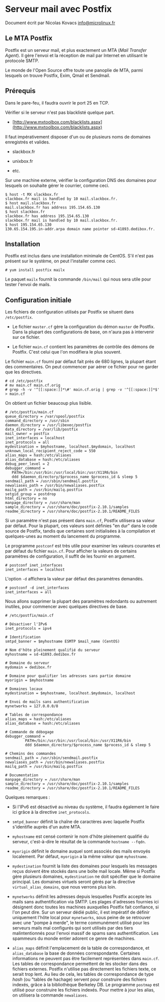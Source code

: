 Serveur mail avec Postfix
=========================

Document écrit par Nicolas Kovacs <info@microlinux.fr>


Le MTA Postfix
--------------

Postfix est un serveur mail, et plus exactement un MTA (*Mail Transfer Agent*).
Il gère l'envoi et la réception de mail par Internet en utilisant le protocole
SMTP.

Le monde de l'Open Source offre toute une panoplie de MTA, parmi lesquels on
trouve Postfix, Exim, Qmail et Sendmail. 


Prérequis
---------

Dans le pare-feu, il faudra ouvrir le port 25 en TCP.

Vérifier si le serveur n'est pas blacklisté quelque part.

  * [http://www.mxtoolbox.com/blacklists.aspx](http://www.mxtoolbox.com/blacklists.aspx)

Il faut impérativement disposer d'un ou de plusieurs noms de domaines
enregistrés et valides. 

  * slackbox.fr

  * unixbox.fr

  * etc.

Sur une machine externe, vérifier la configuration DNS des domaines pour
lesquels on souhaite gérer le courrier, comme ceci.

```
$ host -t MX slackbox.fr
slackbox.fr mail is handled by 10 mail.slackbox.fr.
$ host mail.slackbox.fr
mail.slackbox.fr has address 195.154.65.130
$ host slackbox.fr
slackbox.fr has address 195.154.65.130
slackbox.fr mail is handled by 10 mail.slackbox.fr.
$ host 195.154.65.130
130.65.154.195.in-addr.arpa domain name pointer sd-41893.dedibox.fr.
```


Installation
------------

Postfix est inclus dans une installation minimale de CentOS. S'il n'est pas
présent sur le système, on peut l'installer comme ceci.

```
# yum install postfix mailx

```

Le paquet `mailx` fournit la commande `/bin/mail` qui nous sera utile pour
tester l'envoi de mails.


Configuration initiale
----------------------

Les fichiers de configuration utilisés par Postfix se situent dans
`/etc/postfix`.

  * Le fichier `master.cf` gère la configuration du démon `master` de Postfix.
    Dans la plupart des configurations de base, on n'aura pas à intervenir sur
    ce fichier.

  * Le fichier `main.cf` contient les paramètres de contrôle des démons de
    Postfix. C'est celui que l'on modifiera le plus souvent.

Le fichier `main.cf` fourni par défaut fait près de 680 lignes, la plupart
étant des commentaires. On peut commencer par aérer ce fichier pour ne garder
que les directives.

```
# cd /etc/postfix
# mv main.cf main.cf.orig
# grep -h -v '^[[:space:]]*\#' main.cf.orig | grep -v '^[[:space:]]*$' > main.cf
```

On obtient un fichier beaucoup plus lisible.

```
# /etc/postfix/main.cf
queue_directory = /var/spool/postfix
command_directory = /usr/sbin
daemon_directory = /usr/libexec/postfix
data_directory = /var/lib/postfix
mail_owner = postfix
inet_interfaces = localhost
inet_protocols = all
mydestination = $myhostname, localhost.$mydomain, localhost
unknown_local_recipient_reject_code = 550
alias_maps = hash:/etc/aliases
alias_database = hash:/etc/aliases
debug_peer_level = 2
debugger_command =
   PATH=/bin:/usr/bin:/usr/local/bin:/usr/X11R6/bin
   ddd $daemon_directory/$process_name $process_id & sleep 5
sendmail_path = /usr/sbin/sendmail.postfix
newaliases_path = /usr/bin/newaliases.postfix
mailq_path = /usr/bin/mailq.postfix
setgid_group = postdrop
html_directory = no
manpage_directory = /usr/share/man
sample_directory = /usr/share/doc/postfix-2.10.1/samples
readme_directory = /usr/share/doc/postfix-2.10.1/README_FILES
```

Si un paramètre n'est pas présent dans `main.cf`, Postfix utilisera sa valeur
par défaut. Pour la plupart, ces valeurs sont définies "en dur" dans le code
source de Postfix, tandis que certaines sont initialisées à la compilation et
quelques-unes au moment du lancement du programme.

Le programme `postconf` est très utile pour examiner les valeurs courantes et
par défaut du fichier `main.cf`. Pour afficher la valeurs de certains
paramètres de configuration, il suffit de les fournir en argument. 

```
# postconf inet_interfaces
inet_interfaces = localhost
```

L'option `-d` affichera la valeur par défaut des paramètres demandés.

```
# postconf -d inet_interfaces
inet_interfaces = all
```

Nous allons supprimer la plupart des paramètres redondants ou autrement
inutiles, pour commencer avec quelques directives de base.

```
# /etc/postfix/main.cf

# Désactiver l'IPv6
inet_protocols = ipv4

# Identification
smtpd_banner = $myhostname ESMTP $mail_name (CentOS)

# Nom d'hôte pleinement qualifié du serveur
myhostname = sd-41893.dedibox.fr

# Domaine du serveur
mydomain = dedibox.fr

# Domaine pour qualifier les adresses sans partie domaine
myorigin = $myhostname

# Domaines locaux
mydestination = $myhostname, localhost.$mydomain, localhost

# Envoi de mails sans authentification
mynetworks = 127.0.0.0/8

# Tables de correspondance
alias_maps = hash:/etc/aliases
alias_database = hash:/etc/aliases

# Commande de débogage
debugger_command =
         PATH=/bin:/usr/bin:/usr/local/bin:/usr/X11R6/bin
         ddd $daemon_directory/$process_name $process_id & sleep 5

# Chemins des commandes
sendmail_path = /usr/sbin/sendmail.postfix
newaliases_path = /usr/bin/newaliases.postfix
mailq_path = /usr/bin/mailq.postfix

# Documentation
manpage_directory = /usr/share/man
sample_directory = /usr/share/doc/postfix-2.10.1/samples
readme_directory = /usr/share/doc/postfix-2.10.1/README_FILES
```

Quelques remarques :

  * Si l'IPv6 est désactivé au niveau du système, il faudra également le faire
    ici grâce à la directive `inet_protocols`.

  * `smtpd_banner` définit la chaîne de caractères avec laquelle Postfix
    s'identifie auprès d'un autre MTA.

  * `myhostname` est censé contenir le nom d'hôte pleinement qualifié du
    serveur, c'est-à-dire le résultat de la commande `hostname --fqdn`.

  * `myorigin` définit le domaine auquel sont associés des mails envoyés
    localement. Par défaut, `myorigin` a la même valeur que `myhostname`.

  * `mydestination` fournit la liste des domaines pour lesquels les messages
    reçus doivent être stockés dans une boîte mail locale. Même si Postfix gère
    plusieurs domaines, `mydestination` ne doit spécifier que le domaine
    principal. Les domaines virtuels seront gérés par la directive
    `virtual_alias_domains`, que nous verrons plus loin.

  * `mynetworks` définit les adresses depuis lesquelles Postfix accepte les
    mails sans authentification via SMTP. Les plages d'adresses fournies ici
    désignent donc toutes les machines auxquelles Postfix fait confiance, si
    l'on peut dire. Sur un serveur dédié public, il est impératif de définir
    uniquement l'hôte local pour `mynetworks`, sous peine de se retrouver avec
    une "pompe à merde", le terme communément utilisé pour les serveurs mails
    mal configurés qui sont utilisés par des tiers malintentionnés pour l'envoi
    massif de spams sans authentification. Les spammeurs du monde entier
    adorent ce genre de machines.

  * `alias_maps` définit l'emplacement de la table de correspondance, et
    `alias_database` la base de données correspondante. Certaines informations
    ne peuvent pas être facilement représentées dans `main.cf`. Les tables de
    correspondance permettent de les stocker dans des fichiers externes.
    Postfix n'utilise pas directement les fichiers texte, ce serait trop lent.
    Au lieu de cela, les tables de correspondance de type *hash* (ou "tables de
    hachage) servent pour construire des fichiers indexés, grâce à la
    bibliothèque Berkeley DB. Le programme `postmap` est utilisé pour
    construire les fichiers indexés. Pour mettre à jour les alias, on utilisera
    la commande `newaliases`.
